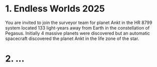 # 1. Endless Worlds 2025
You are invited to join the surveyor team for planet Ankt in the HR 8799 system located 133 light-years away from Earth in the constellation of Pegasus.
Initially 4 massive planets were discovered but an automatic spacecraft discovered the planet Ankt in the life zone of the star.
# 2. ...
